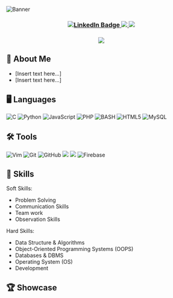 <!--- Banner Area Starts --->
![Banner](https://user-images.githubusercontent.com/96942307/202594316-7b2220cd-f84d-453c-be90-04dfe2d20823.png)
<!--- Banner Area Ends --->

<!--- Contact Information Area Start--->
<h3 align="center">
<a href="https://www.linkedin.com/in/andrew-stone-47234734/">
<img src="https://img.shields.io/badge/LinkedIn-blue?style=for-the-badge&logo=linkedin&logoColor=white" alt="LinkedIn Badge"/>
</a>
<a href="mailto: andystone40@gmail.com">
<img src="https://img.shields.io/badge/Gmail-D14836?style=for-the-badge&logo=gmail&logoColor=white">
</a>
<a href='[Resume link]'><img src="https://img.shields.io/badge/RESUME-forestgreen?style=for-the-badge"></a>
</h3>
<!--- Contact Information Area Ends --->

<!--- Visitor Counts Area Start --->
<h3 align="center">
<img src="https://profile-counter.glitch.me/AndyMSP/count.svg"/>
</h3>
<!--- Visitor Counts Area Ends --->

<!--- About me section start--->
## 🌵 About Me
- [Insert text here...]
- [Insert text here...]
<!--- About Me section ends

<!--- Language section starts --->
## 🖥️ Languages

![C](https://img.shields.io/badge/c-%2300599C.svg?style=for-the-badge&logo=c&logoColor=white)
![Python](https://img.shields.io/badge/python-3670A0?style=for-the-badge&logo=python&logoColor=ffdd54)
![JavaScript](https://img.shields.io/badge/javascript-%23323330.svg?style=for-the-badge&logo=javascript&logoColor=%23F7DF1E)
![PHP](https://img.shields.io/badge/php-%23777BB4.svg?style=for-the-badge&logo=php&logoColor=white)
<img alt="BASH" src="https://img.shields.io/badge/BASH-%234EAA25.svg?&style=for-the-badge&logo=gnubash&logoColor=white"/>
![HTML5](https://img.shields.io/badge/html5-%23E34F26.svg?style=for-the-badge&logo=html5&logoColor=white)
![MySQL](https://img.shields.io/badge/mysql-%2300f.svg?style=for-the-badge&logo=mysql&logoColor=white)
<!--- Language section ends --->

<!--- Tools section start --->
## 🛠️ Tools

 ![Vim](https://img.shields.io/badge/VIM-%2311AB00.svg?style=for-the-badge&logo=vim&logoColor=white)
 ![Git](https://img.shields.io/badge/git-%23F05033.svg?style=for-the-badge&logo=git&logoColor=white)
 ![GitHub](https://img.shields.io/badge/github-%23121011.svg?style=for-the-badge&logo=github&logoColor=white)
 <img src="http://img.shields.io/badge/-VAGRANT-blue?style=flat&logo=VAGRANT">
 <img src="http://img.shields.io/badge/-LINUX-black?style=flat&logo=LINUX">
 ![Firebase](https://img.shields.io/badge/firebase-%23039BE5.svg?style=for-the-badge&logo=firebase)
<!--- Tools section ends --->

<!--- Skill Section start --->
## 🧰 Skills
Soft Skills:
- Problem Solving
- Communication Skills
- Team work 
- Observation Skills

Hard Skills:
- Data Structure & Algorithms
- Object-Oriented Programming Systems (OOPS)
- Databases & DBMS
- Operating System (OS)
- Development
<!--- Skill Section ends --->

<!--- Showcase Section start --->
## 🏆 Showcase
<!--- Showcase Section ends --->

<!--- 
Resources
For any badge that you will like to add to your README (https://github.com/Ileriayo/markdown-badges)
--->
